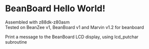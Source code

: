 # BeanBoard Hello World!
Assembled with z88dk-z80asm  
Tested on BeanZee v1, BeanBoard v1 and Marvin v1.2 for beanboard

Print a message to the BeanBoard LCD display, using lcd_putchar subroutine
